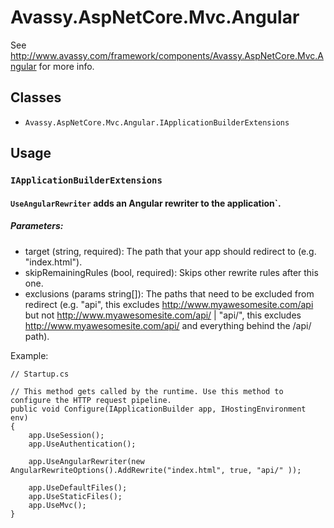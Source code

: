 # Avassy.AspNetCore.Mvc.Angular

See http://www.avassy.com/framework/components/Avassy.AspNetCore.Mvc.Angular for more info.

## Classes

- `Avassy.AspNetCore.Mvc.Angular.IApplicationBuilderExtensions`

## Usage

### `IApplicationBuilderExtensions`

#### `UseAngularRewriter` adds an Angular rewriter to the application`.

##### Parameters:

- target (string, required): The path that your app should redirect to (e.g. "index.html").
- skipRemainingRules (bool, required): Skips other rewrite rules after this one.
- exclusions (params string[]): The paths that need to be excluded from redirect (e.g. "api", this excludes http://www.myawesomesite.com/api but not http://www.myawesomesite.com/api/ | "api/", this excludes  http://www.myawesomesite.com/api/ and everything behind the /api/ path).

Example:

```
// Startup.cs

// This method gets called by the runtime. Use this method to configure the HTTP request pipeline.
public void Configure(IApplicationBuilder app, IHostingEnvironment env)
{
    app.UseSession();
    app.UseAuthentication();
    
    app.UseAngularRewriter(new AngularRewriteOptions().AddRewrite("index.html", true, "api/" ));
    
    app.UseDefaultFiles();
    app.UseStaticFiles();
    app.UseMvc();
}
```
